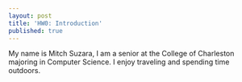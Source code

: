 ```yaml
---
layout: post
title: 'HW0: Introduction'
published: true
---
```

My name is Mitch Suzara, I am a senior at the College of Charleston majoring in Computer Science. I enjoy traveling and spending time outdoors.
